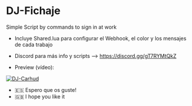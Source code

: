 # DJ-Fichaje
Simple Script by commands to sign in at work

- Incluye Shared.lua para configurar el Webhook, el color y los mensajes de cada trabajo

- Discord para más info y scripts --> https://discord.gg/gT7RYMtQkZ
- Preview (vídeo):

[![DJ-Carhud](https://img.youtube.com/vi/inC4JOACwXQ/0.jpg)](https://www.youtube.com/watch?v=inC4JOACwXQ)

- 🇪🇸 Espero que os guste!
- 🇬🇧 I hope you like it
